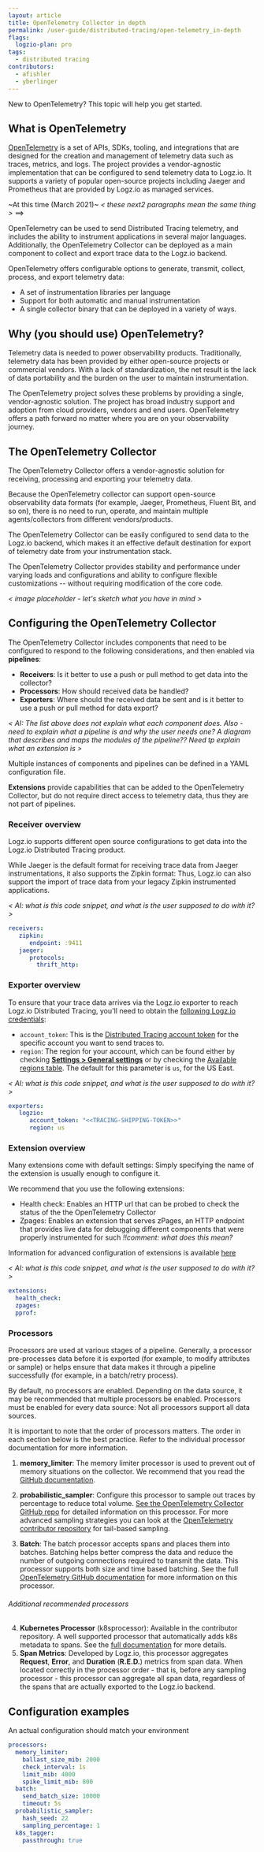 ```yaml
---
layout: article
title: OpenTelemetry Collector in depth
permalink: /user-guide/distributed-tracing/open-telemetry_in-depth
flags:
  logzio-plan: pro 
tags:
  - distributed tracing
contributors:
  - afishler
  - yberlinger
---
```


New to OpenTelemetry? This topic will help you get started. 

## What is OpenTelemetry

[OpenTelemetry](http://opentelemetry.io) is a set of APIs, SDKs, tooling, and integrations that are designed for the creation and management of telemetry data such as traces, metrics, and logs. The project provides a vendor-agnostic implementation that can be configured to send telemetry data to Logz.io. It supports a variety of popular open-source projects including Jaeger and Prometheus that are provided by Logz.io as managed services.

~At this time (March 2021)~ 
_< these next2 paragraphs mean the same thing >_  ==> 

OpenTelemetry can be used to send Distributed Tracing telemetry, and includes the ability to instrument applications in several major languages. Additionally, the OpenTelemetry Collector can be deployed as a main component to collect and export trace data to the Logz.io backend.

OpenTelemetry offers configurable options to generate, transmit, collect, process, and export telemetry data: 
+ A set of instrumentation libraries per language
+ Support for both automatic and manual instrumentation
+ A single collector binary that can be deployed in a variety of ways. 


## Why (you should use) OpenTelemetry? 

Telemetry data is needed to power observability products. Traditionally, telemetry data has been provided by either open-source projects or commercial vendors. With a lack of standardization, the net result is the lack of data portability and the burden on the user to maintain instrumentation.

The OpenTelemetry project solves these problems by providing a single, vendor-agnostic solution. The project has broad industry support and adoption from cloud providers, vendors and end users. OpenTelemetry offers a path forward no matter where you are on your observability journey.

## The OpenTelemetry Collector

The OpenTelemetry Collector offers a vendor-agnostic solution for receiving, processing and exporting your telemetry data.

Because the OpenTelemetry collector can support open-source observability data formats (for example, Jaeger, Prometheus, Fluent Bit, and so on), there is no need to run, operate, and maintain multiple agents/collectors from different vendors/products.

The OpenTelemetry Collector can be easily configured to send data to the Logz.io backend, which makes it an effective default destination for export of telemetry date from your instrumentation stack.

The OpenTelemetry Collector provides stability and performance under varying loads and configurations and ability to configure flexible customizations -- without requiring modification of the core code.

_< image placeholder - let's sketch what you have in mind >_

## Configuring the OpenTelemetry Collector

The OpenTelemetry Collector includes components that need to be configured to respond to the following considerations, and then enabled via **pipelines**: 

+ **Receivers**: Is it better to use a push or pull method to get data into the collector?
+ **Processors**: How should received data be handled?
+ **Exporters**: Where should the received data be sent and is it better to use a push or pull method for data export? 

_< AI: The list above does not explain what each component does. Also - need to explain what a pipeline is and why the user needs one?  A diagram that describes and maps the modules of the pipeline??  Need tp explain what an extension is >_

Multiple instances of components and pipelines can be defined in a YAML configuration file. 

**Extensions** provide capabilities that can be added to the OpenTelemetry Collector, but do not require direct access to telemetry data, thus they are not part of pipelines.

### Receiver overview

Logz.io supports different open source configurations to get data into the Logz.io Distributed Tracing product.

While Jaeger is the default format for receiving trace data from Jaeger instrumentations, it also supports the Zipkin format: Thus, Logz.io can also support the import of trace data from your legacy Zipkin instrumented applications.

_< AI: what is this code snippet, and what is the user supposed to do with it? >_

```yaml
receivers:
   zipkin:
      endpoint: :9411
   jaeger:
      protocols:
        thrift_http:
```

### Exporter overview

To ensure that your trace data arrives via the Logz.io exporter to reach Logz.io Distributed Tracing, you'll need to obtain the [following Logz.io credentials](https://docs.logz.io/user-guide/distributed-tracing/getting-started-tracing/%20%20%20#look-up-your-distributed-tracing-token-and-region-information-in-logzio):

+ `account_token`: This is the [Distributed Tracing account token](https://app.logz.io/#/dashboard/settings/manage-tokens/data-shipping?product=tracing) for the specific account you want to send traces to.
+ `region`: The region for your account, which can be found either by checking [**Settings > General settings**](https://app.logz.io/#/dashboard/settings/general) or by checking the [Available regions table](https://docs.logz.io/user-guide/accounts/account-region.html#available-regions). The default for this parameter is `us`, for the US East.

_< AI: what is this code snippet, and what is the user supposed to do with it? >_

```yaml
exporters:
   logzio:
      account_token: "<<TRACING-SHIPPING-TOKEN>>"
      region: us
```

### Extension overview

Many extensions come with default settings: Simply specifying the name of the extension is usually enough to configure it.

We recommend that you use the following extensions:

+ Health check: Enables an HTTP url that can be probed to check the status of the the OpenTelemetry Collector
+ Zpages: Enables an extension that serves zPages, an HTTP endpoint that provides live data for debugging different components that were properly instrumented for such  _!!comment: what does this mean?_

Information for advanced configuration of extensions is available [here](https://github.com/open-telemetry/opentelemetry-collector/blob/main/extension/README.md)


_< AI: what is this code snippet, and what is the user supposed to do with it? >_


```yaml
extensions:
  health_check:
  zpages:
  pprof:
```

### Processors

Processors are used at various stages of a pipeline. Generally, a processor pre-processes data before it is exported (for example, to modify attributes or sample) or helps ensure that data makes it through a pipeline successfully (for example, in a batch/retry process).

By default, no processors are enabled. Depending on the data source, it may be recommended that multiple processors be enabled. Processors must be enabled for every data source: Not all processors support all data sources. 

It is important to note that the order of processors matters. The order in each section below is the best practice. Refer to the individual processor documentation for more information.

1. **memory_limiter**: The memory limiter processor is used to prevent out of memory situations on the collector. We recommend that you read the [GitHub documentation](https://github.com/open-telemetry/opentelemetry-collector/blob/caadbbc476cc13ba87503b8ae7a1a8a50d5b22c4/processor/memorylimiter/README.md).

2. **probabilistic_sampler**: Configure this processor to sample out traces by percentage to reduce total volume. [See the OpenTelemetry Collector GitHub repo](https://github.com/open-telemetry/opentelemetry-collector/tree/main/processor/probabilisticsamplerprocessor) for detailed information on this processor. For more advanced sampling strategies you can look at the [OpenTelemetry contributor repository](https://github.com/open-telemetry/opentelemetry-collector-contrib/tree/main/processor/tailsamplingprocessor) for tail-based sampling.
3. **Batch**: The batch processor accepts spans and places them into batches. Batching helps better compress the data and reduce the number of outgoing connections required to transmit the data. This processor supports both size and time based batching. See the full [OpenTelemetry GitHub documentation](https://github.com/open-telemetry/opentelemetry-collector/blob/main/processor/batchprocessor/README.md) for more information on this processor.

###### Additional recommended processors

4. **Kubernetes Processor** (k8sprocessor): Available in the contributor repository. A well supported processor that automatically adds k8s metadata to spans. See the [full documentation](https://pkg.go.dev/github.com/open-telemetry/opentelemetry-collector-contrib/processor/k8sprocessor) for more details.
5. **Span Metrics**: Developed by Logz.io, this processor aggregates **Request**, **Error**, and **Duration** (**R.E.D.**) metrics from span data. When located correctly in the processor order - that is, before any sampling processor - this processor can aggregate all span data, regardless of the spans that are actually exported to the Logz.io backend. 


## Configuration examples

An actual configuration should match your environment

```yaml
processors:
  memory_limiter:
    ballast_size_mib: 2000
    check_interval: 1s
    limit_mib: 4000
    spike_limit_mib: 800
  batch:
    send_batch_size: 10000
    timeout: 5s
  probabilistic_sampler:
    hash_seed: 22
    sampling_percentage: 1
  k8s_tagger:
    passthrough: true
```
